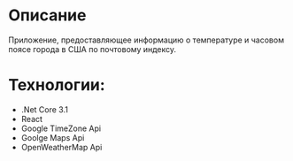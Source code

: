 # Описание 
Приложение, предоставляющее информацию о температуре и часовом поясе города в США по почтовому индексу.
# Технологии:
- .Net Core 3.1
- React
- Google TimeZone Api
- Goolge Maps Api
- OpenWeatherMap Api
